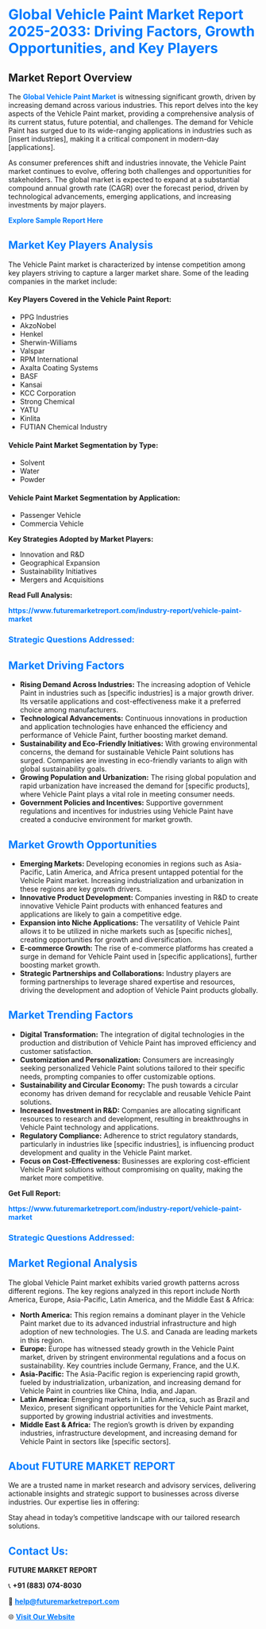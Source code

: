 <h1 style="color: #007BFF;">Global Vehicle Paint Market Report 2025-2033: Driving Factors, Growth Opportunities, and Key Players</h1>

<section id="overview">
<h2>Market Report Overview</h2>
<p>The <a href="https://www.futuremarketreport.com/industry-report/vehicle-paint-market" style="color: #007BFF; text-decoration: none;"><strong>Global Vehicle Paint Market</strong></a> is witnessing significant growth, driven by increasing demand across various industries. This report delves into the key aspects of the Vehicle Paint market, providing a comprehensive analysis of its current status, future potential, and challenges. The demand for Vehicle Paint has surged due to its wide-ranging applications in industries such as [insert industries], making it a critical component in modern-day [applications].</p>
<p>As consumer preferences shift and industries innovate, the Vehicle Paint market continues to evolve, offering both challenges and opportunities for stakeholders. The global market is expected to expand at a substantial compound annual growth rate (CAGR) over the forecast period, driven by technological advancements, emerging applications, and increasing investments by major players.</p>
</section>

<section id="overview">
<p><a href="https://www.futuremarketreport.com/request-sample/reportId=36433" style="color: #007BFF; text-decoration: none;"><strong>Explore Sample Report Here</strong></a></p>
</section>

<section id="key-players">
<h2 style="color: #007BFF;">Market Key Players Analysis</h2>
<p>The Vehicle Paint market is characterized by intense competition among key players striving to capture a larger market share. Some of the leading companies in the market include:</p>
<h4>Key Players Covered in the Vehicle Paint Report:</h4>
<ul><li>PPG Industries</li><li>AkzoNobel</li><li>Henkel</li><li>Sherwin-Williams</li><li>Valspar</li><li>RPM International</li><li>Axalta Coating Systems</li><li>BASF</li><li>Kansai</li><li>KCC Corporation</li><li>Strong Chemical</li><li>YATU</li><li>Kinlita</li><li>FUTIAN Chemical Industry</li></ul>
<h4>Vehicle Paint Market Segmentation by Type:</h4>
<ul><li>Solvent</li><li>Water</li><li>Powder</li></ul>

<h4>Vehicle Paint Market Segmentation by Application:</h4>
<ul><li>Passenger Vehicle</li><li>Commercia Vehicle</li></ul>
<p><strong>Key Strategies Adopted by Market Players:</strong></p>
<ul>
<li>Innovation and R&D</li>
<li>Geographical Expansion</li>
<li>Sustainability Initiatives</li>
<li>Mergers and Acquisitions</li>
</ul>
</section>

<section>
<p><strong>Read Full Analysis: </strong></p><a href="https://www.futuremarketreport.com/industry-report/vehicle-paint-market" style="color: #007BFF; text-decoration: none;"><strong>https://www.futuremarketreport.com/industry-report/vehicle-paint-market</strong></a>
<h3 style="color: #007BFF;">Strategic Questions Addressed:</h3>
</section>

<section id="driving-factors">
<h2 style="color: #007BFF;">Market Driving Factors</h2>
<ul>
<li><strong>Rising Demand Across Industries:</strong> The increasing adoption of Vehicle Paint in industries such as [specific industries] is a major growth driver. Its versatile applications and cost-effectiveness make it a preferred choice among manufacturers.</li>
<li><strong>Technological Advancements:</strong> Continuous innovations in production and application technologies have enhanced the efficiency and performance of Vehicle Paint, further boosting market demand.</li>
<li><strong>Sustainability and Eco-Friendly Initiatives:</strong> With growing environmental concerns, the demand for sustainable Vehicle Paint solutions has surged. Companies are investing in eco-friendly variants to align with global sustainability goals.</li>
<li><strong>Growing Population and Urbanization:</strong> The rising global population and rapid urbanization have increased the demand for [specific products], where Vehicle Paint plays a vital role in meeting consumer needs.</li>
<li><strong>Government Policies and Incentives:</strong> Supportive government regulations and incentives for industries using Vehicle Paint have created a conducive environment for market growth.</li>
</ul>
</section>

<section id="growth-opportunities">
<h2 style="color: #007BFF;">Market Growth Opportunities</h2>
<ul>
<li><strong>Emerging Markets:</strong> Developing economies in regions such as Asia-Pacific, Latin America, and Africa present untapped potential for the Vehicle Paint market. Increasing industrialization and urbanization in these regions are key growth drivers.</li>
<li><strong>Innovative Product Development:</strong> Companies investing in R&D to create innovative Vehicle Paint products with enhanced features and applications are likely to gain a competitive edge.</li>
<li><strong>Expansion into Niche Applications:</strong> The versatility of Vehicle Paint allows it to be utilized in niche markets such as [specific niches], creating opportunities for growth and diversification.</li>
<li><strong>E-commerce Growth:</strong> The rise of e-commerce platforms has created a surge in demand for Vehicle Paint used in [specific applications], further boosting market growth.</li>
<li><strong>Strategic Partnerships and Collaborations:</strong> Industry players are forming partnerships to leverage shared expertise and resources, driving the development and adoption of Vehicle Paint products globally.</li>
</ul>
</section>

<section id="trending-factors">
<h2 style="color: #007BFF;">Market Trending Factors</h2>
<ul>
<li><strong>Digital Transformation:</strong> The integration of digital technologies in the production and distribution of Vehicle Paint has improved efficiency and customer satisfaction.</li>
<li><strong>Customization and Personalization:</strong> Consumers are increasingly seeking personalized Vehicle Paint solutions tailored to their specific needs, prompting companies to offer customizable options.</li>
<li><strong>Sustainability and Circular Economy:</strong> The push towards a circular economy has driven demand for recyclable and reusable Vehicle Paint solutions.</li>
<li><strong>Increased Investment in R&D:</strong> Companies are allocating significant resources to research and development, resulting in breakthroughs in Vehicle Paint technology and applications.</li>
<li><strong>Regulatory Compliance:</strong> Adherence to strict regulatory standards, particularly in industries like [specific industries], is influencing product development and quality in the Vehicle Paint market.</li>
<li><strong>Focus on Cost-Effectiveness:</strong> Businesses are exploring cost-efficient Vehicle Paint solutions without compromising on quality, making the market more competitive.</li>
</ul>
</section>

<section>
<p><strong>Get Full Report: </strong></p><a href="https://www.futuremarketreport.com/industry-report/vehicle-paint-market" style="color: #007BFF; text-decoration: none;"><strong>https://www.futuremarketreport.com/industry-report/vehicle-paint-market</strong></a>
<h3 style="color: #007BFF;">Strategic Questions Addressed:</h3>
</section>


<section id="regional-analysis">
<h2 style="color: #007BFF;">Market Regional Analysis</h2>
<p>The global Vehicle Paint market exhibits varied growth patterns across different regions. The key regions analyzed in this report include North America, Europe, Asia-Pacific, Latin America, and the Middle East & Africa:</p>
<ul>
<li><strong>North America:</strong> This region remains a dominant player in the Vehicle Paint market due to its advanced industrial infrastructure and high adoption of new technologies. The U.S. and Canada are leading markets in this region.</li>
<li><strong>Europe:</strong> Europe has witnessed steady growth in the Vehicle Paint market, driven by stringent environmental regulations and a focus on sustainability. Key countries include Germany, France, and the U.K.</li>
<li><strong>Asia-Pacific:</strong> The Asia-Pacific region is experiencing rapid growth, fueled by industrialization, urbanization, and increasing demand for Vehicle Paint in countries like China, India, and Japan.</li>
<li><strong>Latin America:</strong> Emerging markets in Latin America, such as Brazil and Mexico, present significant opportunities for the Vehicle Paint market, supported by growing industrial activities and investments.</li>
<li><strong>Middle East & Africa:</strong> The region’s growth is driven by expanding industries, infrastructure development, and increasing demand for Vehicle Paint in sectors like [specific sectors].</li>
</ul>
</section>

<footer>
<h2 style="color: #007BFF;">About FUTURE MARKET REPORT</h2>
<p>We are a trusted name in market research and advisory services, delivering actionable insights and strategic support to businesses across diverse industries. Our expertise lies in offering:</p>

<p>Stay ahead in today’s competitive landscape with our tailored research solutions.</p>

<h2 style="color: #007BFF;">Contact Us:</h2>
<p><strong>FUTURE MARKET REPORT</strong></p>
<p>📞 <strong>+91 (883) 074-8030</strong></p>
<p>📧 <strong><a href="mailto:help@futuremarketreport.com" style="color: #007BFF;">help@futuremarketreport.com</a></strong></p>
<p>🌐 <strong><a href="https://www.futuremarketreport.com/" style="color: #007BFF;">Visit Our Website</a></strong></p>
</footer>